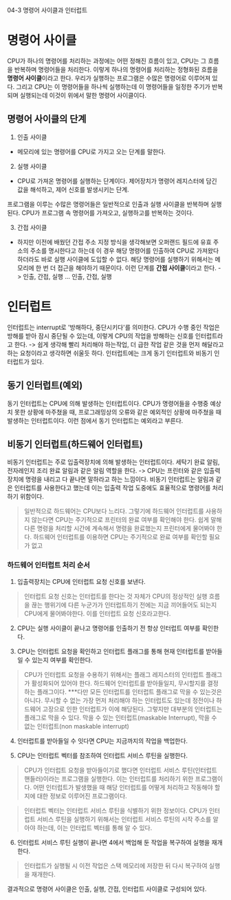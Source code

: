 04-3 명령어 사이클과 인터럽트 

# 명령어 사이클
CPU가 하나의 명령어를 처리하는 과정에는 어떤 정해진 흐름이 있고, CPU는 그 흐름을 반복하며 명령어들을 처리한다. 이렇게 하나의 명령어를 처리하는 정형화된 흐름을 **명령어 사이클**이라고 한다.
우리가 실행하는 프로그램은 수많은 명령어로 이루어져 있다. 그리고 CPU는 이 명령어들을 하나씩 실행하는데 이 명령어들을 일정한 주기가 반복되며 실행되는데 이것이 위에서 말한 명령어 사이클이다.


## 명령어 사이클의 단계

1. 인출 사이클
- 메모리에 있는 명령어를 CPU로 가지고 오는 단계를 말한다.

2. 실행 사이클
- CPU로 가져온 명령어를 실행하는 단계이다. 제어장치가 명령어 레지스터에 담긴 값을 해석하고, 제어 신호를 발생시키는 단계.

프로그램을 이루는 수많은 명령어들은 일반적으로 인출과 실행 사이클을 반복하며 실행된다. CPU가 프로그램 속 명령어를 가져오고, 실행하고를 반복하는 것이다.

3. 간접 사이클
- 하지만 이전에 배웠던 간접 주소 지정 방식을 생각해보면 오퍼랜드 필드에 유효 주소의 주소를 명시한다고 하는데 이 경우 해당 명령어를 인출하여 CPU로 가져왔다 하더라도 바로 실행 사이클에 도입할 수 없다. 해당 명령어를 실행하기 위해서는 메모리에 한 번 더 접근을 해야하기 때문이다. 이런 단계를 **간접 사이클**이라고 한다.
-> 인출, 간접, 실행 ... 인출, 간접, 실행




# 인터럽트
인터럽트는 interrupt로 '방해하다, 중단시키다'를 의미한다. CPU가 수행 중인 작업은 방해를 받아 잠시 중단될 수 있는데, 이렇게 CPU의 작업을 방해하는 신호를 인터럽트라고 한다.
-> 쉽게 생각해 빨리 처리해야 하는작업, 더 급한 작업 같은 것을 먼저 해달라고 하는 요청이라고 생각하면 쉬울듯 하다.
인터럽트에는 크게 동기 인터럽트와 비동기 인터럽트가 있다.



## 동기 인터럽트(예외)
동기 인터럽트는 CPU에 의해 발생하는 인터럽트이다. CPU가 명령어들을 수행중 예상치 못한 상황에 마주쳤을 때, 프로그래밍상의 오류와 같은 예외적인 상황에 마주쳤을 때 발생하는 인터럽트이다. 이런 점에서 동기 인터럽트는 예외라고 부른다.



## 비동기 인터럽트(하드웨어 인터럽트)
비동기 인터럽트는 주로 입출력장치에 의해 발생하는 인터럽트이다. 세탁기 완료 알림, 전자레인지 조리 완료 알림과 같은 알림 역할을 한다.
-> CPU는 프린터와 같은 입출력장치에 명령을 내리고 다 끝나면 말하라고 하는 느낌이다.
비동기 인터럽트는 알림과 같은 인터럽트를 사용한다고 했는데 이는 입출력 작업 도중에도 효율적으로 명령어를 처리하기 위함이다. 
> 일반적으로 하드웨어는 CPU보다 느리다. 그렇기에 하드웨어 인터럽트를 사용하지 않는다면 CPU는 주기적으로 프린터의 완료 여부를 확인해야 한다. 쉽게 말해 다른 명령을 처리할 시간에 계속해서 명령을 완료했는지 프린터에게 물어봐야 한다. 하드웨어 인터럽트를 이용하면 CPU는 주기적으로 완료 여부를 확인할 필요가 없고



### 하드웨어 인터럽트 처리 순서
1. 입출력장치는 CPU에 인터럽트 요청 신호를 보낸다.
> 인터럽트 요청 신호는 인터럽트를 한다는 것 자체가 CPU의 정상적인 실행 흐름을 끊는 행위기에 다른 누군가가 인터럽트하기 전에는 지금 끼어들어도 되는지 CPU에게 물어봐야한다. 이를 인터럽트 요청 신호라고한다.

2. CPU는 실행 사이클이 끝나고 명령어를 인출하기 전 항상 인터럽트 여부를 확인한다.

3. CPU는 인터럽트 요청을 확인하고 인터럽트 플래그를 통해 현재 인터럽트를 받아들일 수 있는지 여부를 확인한다.
> CPU가 인터럽트 요청을 수용하기 위해서는 플래그 레지스터의 인터럽트 플래그가 활성화되어 있어야 한다. 하드웨어 인터럽트를 받아들일지, 무시할지를 결정하는 플래그이다.
***다만 모든 인터럽트를 인터럽트 플래그로 막을 수 있는것은 아니다. 무시할 수 없는 가장 먼저 처리해야 하는 인터럽트도 있는데 정전이나 하드웨어 고장으로 인한 인터럽트가 이에 해당된다. 그렇지만 대부분의 인터럽트는 플래그로 막을 수 있다. 막을 수 있는 인터럽트(maskable Interrupt), 막을 수 없는 인터럽트(non maskable interrupt)

4. 인터럽트를 받아들일 수 잇다면 CPU는 지금까지의 작업을 백업한다.

5. CPU는 인터럽트 벡터를 참조하여 인터럽트 서비스 루틴을 실행한다.
> CPU가 인터럽트 요청을 받아들이기로 했다면 인터럽트 서비스 루틴(인터럽트 핸들러)이라는 프로그램을 실행한다. 이는 인터럽트를 처리하기 위한 프로그램이다. 어떤 인터럽트가 발생했을 때 해당 인터럽트를 어떻게 처리하고 작동해야 할지에 대한 정보로 이루어진 프로그램이다.

> 인터럽트 벡터는 인터럽트 서비스 루틴을 식별하기 위한 정보이다. CPU가 인터럽트 서비스 루틴을 실행하기 위해서는 인터럽트 서비스 루틴의 시작 주소를 알아야 하는데, 이는 인터럽트 벡터를 통해 알 수 있다.

6. 인터럽트 서비스 루틴 실행이 끝나면 4에서 백업해 둔 작업을 복구하여 실행을 재개한다.
> 인터럽트가 실행될 시 이전 작업은 스택 메모리에 저장한 뒤 다시 복구하여 실행을 재개한다.


결과적으로 명령어 사이클은 인출, 실행, 간접, 인터럽트 사이클로 구성되어 있다.
